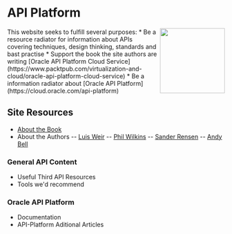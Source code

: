 # API Platform
<img src="https://www.packtpub.com/sites/default/files/8683.png" width="150" align="right">
This website seeks to fulfill several purposes:
* Be a resource radiator for information about APIs covering techniques, design thinking, standards and bast practise
* Support the book the site authors are writing [Oracle API Platform Cloud Service](https://www.packtpub.com/virtualization-and-cloud/oracle-api-platform-cloud-service) 
* Be a information radiator about [Oracle API Platform](https://cloud.oracle.com/api-platform)


## Site Resources
- [About the Book](about.md)
- About the Authors
 -- [Luis Weir][linkLW]
 -- [Phil Wilkins][linkPW]
 -- [Sander Rensen][linkSR]
 -- [Andy Bell][LinkAB]

### General API Content
- Useful Third API Resources
- Tools we'd recommend

### Oracle API Platform
- Documentation
- API-Platform Aditional Articles


[linkLW]: </authors/luis.md>
[linkPW]: </authors/phil.md>
[linkSR]: </authors/sander.md>
[linkAB]: </authors/andy.md>